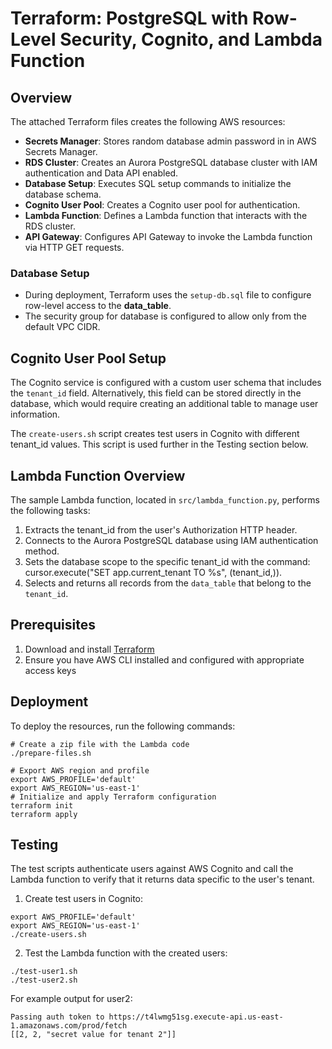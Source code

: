 # Terraform: PostgreSQL with Row-Level Security, Cognito, and Lambda Function

## Overview

The attached Terraform files creates the following AWS resources:

- **Secrets Manager**: Stores random database admin password in in AWS Secrets Manager.
- **RDS Cluster**: Creates an Aurora PostgreSQL database cluster with IAM authentication and Data API enabled.
- **Database Setup**: Executes SQL setup commands to initialize the database schema.
- **Cognito User Pool**: Creates a Cognito user pool for authentication.
- **Lambda Function**: Defines a Lambda function that interacts with the RDS cluster.
- **API Gateway**: Configures API Gateway to invoke the Lambda function via HTTP GET requests.

### Database Setup

* During deployment, Terraform uses the ``setup-db.sql`` file to configure row-level access to the **data_table**.
* The security group for database is configured to allow only from the default VPC CIDR.

## Cognito User Pool Setup

The Cognito service is configured with a custom user schema that includes the ``tenant_id`` field. Alternatively, this field can be stored directly in the database, which would require creating an additional table to manage user information.

The ``create-users.sh`` script creates test users in Cognito with different tenant_id values. This script is used further in the Testing section below.

## Lambda Function Overview

The sample Lambda function, located in ``src/lambda_function.py``, performs the following tasks:
1. Extracts the tenant_id from the user's Authorization HTTP header.
2. Connects to the Aurora PostgreSQL database using IAM authentication method.
3. Sets the database scope to the specific tenant_id with the command: cursor.execute("SET app.current_tenant TO %s", (tenant_id,)).
4. Selects and returns all records from the ``data_table`` that belong to the ``tenant_id``.

## Prerequisites

1. Download and install [Terraform](https://developer.hashicorp.com/terraform/install)
2. Ensure you have AWS CLI installed and configured with appropriate access keys

## Deployment

To deploy the resources, run the following commands:
```
# Create a zip file with the Lambda code
./prepare-files.sh

# Export AWS region and profile
export AWS_PROFILE='default'
export AWS_REGION='us-east-1'
# Initialize and apply Terraform configuration
terraform init
terraform apply
```

## Testing

The test scripts authenticate users against AWS Cognito and call the Lambda function to verify that it returns data specific to the user's tenant.

1. Create test users in Cognito:
```
export AWS_PROFILE='default'
export AWS_REGION='us-east-1'
./create-users.sh
```

2. Test the Lambda function with the created users:
```
./test-user1.sh
./test-user2.sh
```

For example output for user2:
```
Passing auth token to https://t4lwmg51sg.execute-api.us-east-1.amazonaws.com/prod/fetch
[[2, 2, "secret value for tenant 2"]]
```
